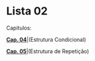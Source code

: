 #    Lista 02 

Capitulos: 

[**Cap. 04**](https://github.com/GustavoHenrique07/DisciplinaPOO2023.2/tree/main/Lista02/Cap04)|(Estrutura Condicional)

[**Cap. 05**](https://github.com/GustavoHenrique07/DisciplinaPOO2023.2/tree/main/Lista02/Cap05)|(Estrutura de Repetição)

